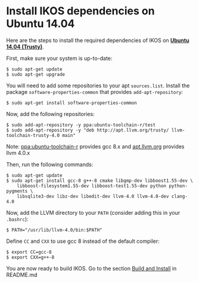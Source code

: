Install IKOS dependencies on Ubuntu 14.04
=========================================

Here are the steps to install the required dependencies of IKOS on **[Ubuntu 14.04 (Trusty)](http://releases.ubuntu.com/14.04/)**.

First, make sure your system is up-to-date:

```
$ sudo apt-get update
$ sudo apt-get upgrade
```

You will need to add some repositories to your apt `sources.list`. Install the package `software-properties-common` that provides `add-apt-repository`:

```
$ sudo apt-get install software-properties-common
```

Now, add the following repositories:

```
$ sudo add-apt-repository -y ppa:ubuntu-toolchain-r/test
$ sudo add-apt-repository -y "deb http://apt.llvm.org/trusty/ llvm-toolchain-trusty-4.0 main"
```

Note: [ppa:ubuntu-toolchain-r](https://launchpad.net/~ubuntu-toolchain-r/+archive/ubuntu/test) provides gcc 8.x and [apt.llvm.org](http://apt.llvm.org/) provides llvm 4.0.x

Then, run the following commands:

```
$ sudo apt-get update
$ sudo apt-get install gcc-8 g++-8 cmake libgmp-dev libboost1.55-dev \
    libboost-filesystem1.55-dev libboost-test1.55-dev python python-pygments \
    libsqlite3-dev libz-dev libedit-dev llvm-4.0 llvm-4.0-dev clang-4.0
```

Now, add the LLVM directory to your `PATH` (consider adding this in your `.bashrc`):

```
$ PATH="/usr/lib/llvm-4.0/bin:$PATH"
```

Define `CC` and `CXX` to use gcc 8 instead of the default compiler:

```
$ export CC=gcc-8
$ export CXX=g++-8
```

You are now ready to build IKOS. Go to the section [Build and Install](../README.md#build-and-install) in README.md
